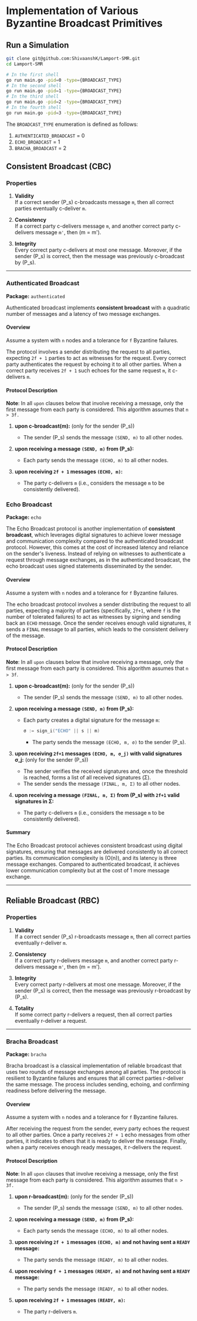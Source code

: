 # Implementation of Various Byzantine Broadcast Primitives

## Run a Simulation

```bash
git clone git@github.com:ShivaanshK/Lamport-SMR.git
cd Lamport-SMR
```
```bash
# In the first shell
go run main.go -pid=0 -type={BROADCAST_TYPE}
# In the second shell
go run main.go -pid=1 -type={BROADCAST_TYPE}
# In the third shell
go run main.go -pid=2 -type={BROADCAST_TYPE}
# In the fourth shell
go run main.go -pid=3 -type={BROADCAST_TYPE}
```

The ```BROADCAST_TYPE``` enumeration is defined as follows:
1. ```AUTHENTICATED_BROADCAST``` = 0
2. ```ECHO_BROADCAST``` = 1
3. ```BRACHA_BROADCAST``` = 2

## Consistent Broadcast (CBC)

### Properties

1. **Validity**  
   If a correct sender \(P_s\) c-broadcasts message `m`, then all correct parties eventually c-deliver `m`.

2. **Consistency**  
   If a correct party c-delivers message `m`, and another correct party c-delivers message `m'`, then \(m = m'\).

3. **Integrity**  
   Every correct party c-delivers at most one message. Moreover, if the sender \(P_s\) is correct, then the message was previously c-broadcast by \(P_s\).

---

### Authenticated Broadcast

**Package:** `authenticated`

Authenticated broadcast implements **consistent broadcast** with a quadratic number of messages and a latency of two message exchanges.

#### Overview

Assume a system with `n` nodes and a tolerance for `f` Byzantine failures.

The protocol involves a sender distributing the request to all parties, expecting `2f + 1` parties to act as witnesses for the request. Every correct party authenticates the request by echoing it to all other parties. When a correct party receives `2f + 1` such echoes for the same request `m`, it c-delivers `m`.

#### Protocol Description

**Note**: In all `upon` clauses below that involve receiving a message, only the first message from each party is considered. This algorithm assumes that `n > 3f.`

1. **upon c-broadcast(m):** (only for the sender \(P_s\))  
   - The sender \(P_s\) sends the message `(SEND, m)` to all other nodes.

2. **upon receiving a message `(SEND, m)` from \(P_s\):**  
   - Each party sends the message `(ECHO, m)` to all other nodes.

3. **upon receiving `2f + 1` messages `(ECHO, m)`:**  
   - The party c-delivers `m` (i.e., considers the message `m` to be consistently delivered).

### Echo Broadcast

**Package:** `echo`

The Echo Broadcast protocol is another implementation of **consistent broadcast**, which leverages digital signatures to achieve lower message and communication complexity compared to the authenticated broadcast protocol. However, this comes at the cost of increased latency and reliance on the sender's liveness. Instead of relying on witnesses to authenticate a request through message exchanges, as in the authenticated broadcast, the echo broadcast uses signed statements disseminated by the sender.

#### Overview

Assume a system with `n` nodes and a tolerance for `f` Byzantine failures.

The echo broadcast protocol involves a sender distributing the request to all parties, expecting a majority of parties (specifically, `2f+1`, where `f` is the number of tolerated failures) to act as witnesses by signing and sending back an `ECHO` message. Once the sender receives enough valid signatures, it sends a `FINAL` message to all parties, which leads to the consistent delivery of the message.

#### Protocol Description

**Note**: In all `upon` clauses below that involve receiving a message, only the first message from each party is considered. This algorithm assumes that `n > 3f`.

1. **upon c-broadcast(m):** (only for the sender \(P_s\))  
   - The sender \(P_s\) sends the message `(SEND, m)` to all other nodes.

2. **upon receiving a message `(SEND, m)` from \(P_s\):**  
   - Each party creates a digital signature for the message `m`:
     ```go 
     σ := sign_i("ECHO" || s || m)
     ```
     - The party sends the message `(ECHO, m, σ)` to the sender \(P_s\).

3. **upon receiving `2f+1` messages `(ECHO, m, σ_j)` with valid signatures σ_j:** (only for the sender \(P_s\))  
   - The sender verifies the received signatures and, once the threshold is reached, forms a list of all received signatures \(Σ\).
   - The sender sends the message `(FINAL, m, Σ)` to all other nodes.

4. **upon receiving a message `(FINAL, m, Σ)` from \(P_s\) with `2f+1` valid signatures in Σ:**  
   - The party c-delivers `m` (i.e., considers the message `m` to be consistently delivered).

#### Summary

The Echo Broadcast protocol achieves consistent broadcast using digital signatures, ensuring that messages are delivered consistently to all correct parties. Its communication complexity is \(O(n)\), and its latency is three message exchanges. Compared to authenticated broadcast, it achieves lower communication complexity but at the cost of 1 more message exchange.


---

## Reliable Broadcast (RBC)

### Properties

1. **Validity**  
   If a correct sender \(P_s\) r-broadcasts message `m`, then all correct parties eventually r-deliver `m`.

2. **Consistency**  
   If a correct party r-delivers message `m`, and another correct party r-delivers message `m'`, then \(m = m'\).

3. **Integrity**  
   Every correct party r-delivers at most one message. Moreover, if the sender \(P_s\) is correct, then the message was previously r-broadcast by \(P_s\).

4. **Totality**  
   If some correct party r-delivers a request, then all correct parties eventually r-deliver a request.

---

### Bracha Broadcast

**Package:** `bracha`

Bracha broadcast is a classical implementation of reliable broadcast that uses two rounds of message exchanges among all parties. The protocol is resilient to Byzantine failures and ensures that all correct parties r-deliver the same message. The process includes sending, echoing, and confirming readiness before delivering the message.

#### Overview

Assume a system with `n` nodes and a tolerance for `f` Byzantine failures.

After receiving the request from the sender, every party echoes the request to all other parties. Once a party receives `2f + 1` echo messages from other parties, it indicates to others that it is ready to deliver the message. Finally, when a party receives enough ready messages, it r-delivers the request.

#### Protocol Description

**Note**: In all `upon` clauses that involve receiving a message, only the first message from each party is considered. This algorithm assumes that `n > 3f.`

1. **upon r-broadcast(m):** (only for the sender \(P_s\))  
   - The sender \(P_s\) sends the message `(SEND, m)` to all other nodes.

2. **upon receiving a message `(SEND, m)` from \(P_s\):**  
   - Each party sends the message `(ECHO, m)` to all other nodes.

3. **upon receiving `2f + 1` messages `(ECHO, m)` and not having sent a `READY` message:**  
   - The party sends the message `(READY, m)` to all other nodes.

4. **upon receiving `f + 1` messages `(READY, m)` and not having sent a `READY` message:**  
   - The party sends the message `(READY, m)` to all other nodes.

5. **upon receiving `2f + 1` messages `(READY, m)`:**  
   - The party r-delivers `m`.

